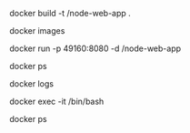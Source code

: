 docker build -t <your username>/node-web-app .

docker images

docker run -p 49160:8080 -d <your username>/node-web-app

docker ps

docker logs <container id>

docker exec -it <container id> /bin/bash

docker ps

